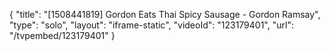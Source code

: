 {
    "title": "[1508441819] Gordon Eats Thai Spicy Sausage - Gordon Ramsay",
    "type": "solo",
    "layout": "iframe-static",
    "videoId": "123179401",
    "url": "\/tvpembed\/123179401"
}
